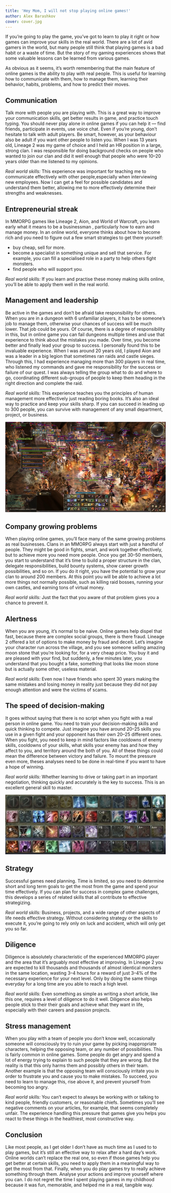 ```yaml
---
title: 'Hey Mom, I will not stop playing online games!'
author: Alex Barashkov
cover: cover.jpg
---
```


If you’re going to play the game, you’ve got to learn to play it right or how games can improve your skills in the real world. There are a lot of avid gamers in the world, but many people still think that playing games is a bad habit or a waste of time. But the story of my gaming experiences shows that some valuable lessons can be learned from various games.

As obvious as it seems, it’s worth remembering that the main feature of online games is the ability to play with real people. This is useful for learning how to communicate with them, how to manage them, learning their behavior, habits, problems, and how to predict their moves.

## Communication

Talk more with people you are playing with. This is a great way to improve your communication skills, get better results in game, and practice touch typing. You should never play alone in online games if you can help it — find friends, participate in events, use voice chat. Even if you’re young, don’t hesitate to talk with adult players. Be smart, however, as your behaviour also be adult if you want other people to listen you. When I was 13 years old, Lineage 2 was my game of choice and I held an HR position in a large, strong clan. I was responsible for doing background checks on people who wanted to join our clan and did it well enough that people who were 10–20 years older than me listened to my opinions.

_Real world skills:_ This experience was important for teaching me to communicate effectively with other people,especially when interviewing new employees. Now I can get a feel for possible candidates and understand them better, allowing me to more effectively determine their strengths and weaknesses.

## Entrepreneurial streak

In MMORPG games like Lineage 2, Aion, and World of Warcraft, you learn early what it means to be a businessman , particularly how to earn and manage money. In an online world, everyone thinks about how to become rich and you need to figure out a few smart strategies to get there yourself:

- buy cheap, sell for more.
- become a specialist in something unique and sell that service. For example, you can fill a specialised role in a party to help others fight monsters.
- find people who will support you.

_Real world skills:_ If you learn and practise these money making skills online, you’ll be able to apply them well in the real world.

## Management and leadership

Be active in the games and don’t be afraid take responsibility for others. When you are in a dungeon with 6 unfamiliar players, it has to be someone’s job to manage them, otherwise your chances of success will be much lower. That job could be yours. Of course, there is a degree of responsibility in this, but in online game you can fail dungeons multiple times and use that experience to think about the mistakes you made. Over time, you become better and finally lead your group to success. I personally found this to be invaluable experience. When I was around 20 years old, I played Aion and was a leader in a big legion that sometimes ran raids and castle sieges. Through this, I had experience managing more than 300 players in real time, who listened my commands and gave me responsibility for the success or failure of our quest. I was always telling the group what to do and where to go, coordinating different sub-groups of people to keep them heading in the right direction and complete the raid.

_Real world skills:_ This experience teaches you the principles of human management more effectively just reading boring books. It’s also an ideal way to practice and keep your skills sharp. If you can succeed in leading up to 300 people, you can survive with management of any small department, project, or business.

![GATSBY_EMPTY_ALT](games1.jpeg)

## Company growing problems

When playing online games, you’ll face many of the same growing problems as real businesses. Clans in an MMORPG always start with just a handful of people. They might be good in fights, smart, and work together effectively, but to achieve more you need more people. Once you get 30–50 members, you start to understand that it’s time to build a proper structure in the clan, delegate responsibilities, build bounty systems, show career growth possibilities, and so on. If you do it right, you have the potential to grow your clan to around 200 members. At this point you will be able to achieve a lot more things not normally possible, such as killing raid bosses, running your own castles, and earning tons of virtual money.

_Real world skills:_ Just the fact that you aware of that problem gives you a chance to prevent it.

## Alertness

When you are young, it’s normal to be naive. Online games help dispel that fast, because there are complex social groups, there is there fraud. Lineage 2 offered a lot of options to make money by fraud and deceit. Let’s imagine your character run across the village, and you see someone selling amazing moon stone that you’re looking for, for a very cheap price. You buy it and are pleased with your find, but suddenly, a few minutes later, you understand that you bought a fake, something that looks like moon stone but is actually some other, useless material.

_Real world skills:_ Even now I have friends who spent 30 years making the same mistakes and losing money in reality just because they did not pay enough attention and were the victims of scams.

## The speed of decision-making

It goes without saying that there is no script when you fight with a real person in online game. You need to train your decision-making skills and quick thinking to compete. Just imagine you have around 20–25 skills you use in a given fight and your opponent has their own 20–25 different ones. When you fight, you need to keep in mind factors like cooldowns of enemy skills, cooldowns of your skills, what skills your enemy has and how they affect to you, and territory around the both of you. All of these things could mean the difference between victory and failure. To mount the pressure even more, theses analyses need to be done in real-time if you want to have a hope of winning.

_Real world skills:_ Whether learning to drive or taking part in an important negotiation, thinking quickly and accurately is the key to success. This is an excellent general skill to master.

![GATSBY_EMPTY_ALT](games2.png)

## Strategy

Successful games need planning. Time is limited, so you need to determine short and long term goals to get the most from the game and spend your time effectively. If you can plan for success in complex game challenges, this develops a series of related skills that all contribute to effective strategizing.

_Real world skills:_ Business, projects, and a wide range of other aspects of life needs effective strategy. Without considering strategy or the skills to execute it, you’re going to rely only on luck and accident, which will only get you so far.

## Diligence

Diligence is absolutely characteristic of the experienced MMORPG player and the area that it’s arguably most effective at improving. In Lineage 2 you are expected to kill thousands and thousands of almost identical monsters in the same location, wasting 3–4 hours for a reward of just 3–4% of the necessary experience for your next level. Only by doing the same things everyday for a long time are you able to reach a high level.

_Real world skills:_ Even something as simple as writing a short article, like this one, requires a level of diligence to do it well. Diligence also helps people stick to their their goals and achieve what they want in life, especially with their careers and passion projects.

## Stress management

When you play with a team of people you don’t know well, occasionally someone will consciously try to ruin your game by picking inappropriate characters, helping the opposing team, or any number of possibilities. This is fairly common in online games. Some people do get angry and spend a lot of energy trying to explain to such people that they are wrong. But the reality is that this only harms them and possibly others in their team. Another example is that the opposing team will consciously irritate you in order to frustrate you and cause you to make mistakes. To succeed, you need to learn to manage this, rise above it, and prevent yourself from becoming too angry.

_Real world skills:_ You can’t expect to always be working with or talking to kind people, friendly customers, or reasonable chiefs. Sometimes you’ll see negative comments on your articles, for example, that seems completely unfair. The experience handling this pressure that games give you helps you react to these things in the healthiest, most constructive way.

## Conclusion

Like most people, as I get older I don’t have as much time as I used to to play games, but it’s still an effective way to relax after a hard day’s work. Online worlds can’t replace the real one, so even if those games help you get better at certain skills, you need to apply them in a meaningful way to get the most from that. Finally, when you do play games try to really achieve something through them. Analyse your actions and improve yourself where you can. I do not regret the time I spent playing games in my childhood because it was fun, memorable, and helped me in a real, tangible way.
